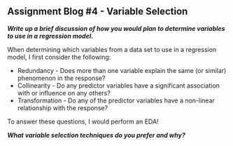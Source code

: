 ## Assignment Blog #4 - Variable Selection

**_Write up a brief discussion of how you would plan to determine variables to use in a regression model._**

When determining which variables from a data set to use in a regression model, I first consider the following:
- Redundancy - Does more than one variable explain the same (or similar) phenomenon in the response?
- Collinearity - Do any predictor variables have a significant association with or influence on any others? 
- Transformation - Do any of the predictor variables have a non-linear relationship with the response?

To answer these questions, I would perform an EDA!

**_What variable selection techniques do you prefer and why?_**

